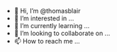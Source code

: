 - 👋 Hi, I’m @thomasblair
- 👀 I’m interested in ...
- 🌱 I’m currently learning ...
- 💞️ I’m looking to collaborate on ...
- 📫 How to reach me ...

<!---
thomasblair/thomasblair is a ✨ special ✨ repository because its `README.md` (this file) appears on your GitHub profile.
You can click the Preview link to take a look at your changes.

--->
